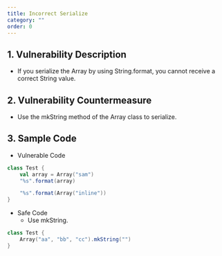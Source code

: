 ```yaml
---
title: Incorrect Serialize
category: ""
order: 0
---
```


## 1. Vulnerability Description
* If you serialize the Array by using String.format, you cannot receive a correct String value.


## 2. Vulnerability Countermeasure
* Use the mkString method of the Array class to serialize.

## 3. Sample Code
* Vulnerable Code

```SCALA
class Test {
    val array = Array("sam")
    "%s".format(array)

    "%s".format(Array("inline"))
}
```

* Safe Code
  * Use mkString.

```SCALA
class Test {
    Array("aa", "bb", "cc").mkString("")
}

```
